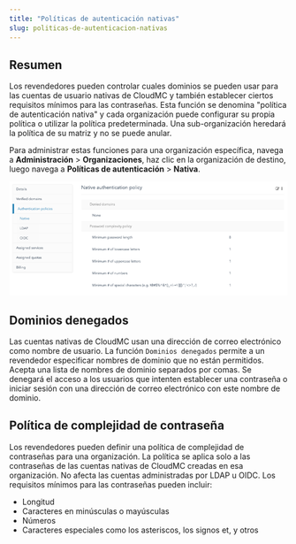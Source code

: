 ```yaml
---
title: "Políticas de autenticación nativas"
slug: politicas-de-autenticacion-nativas
---
```



## Resumen

Los revendedores pueden controlar cuales dominios se pueden usar para las cuentas de usuario nativas de CloudMC y también establecer ciertos requisitos mínimos para las contraseñas. Esta función se denomina "política de autenticación nativa" y cada organización puede configurar su propia política o utilizar la política predeterminada. Una sub-organización heredará la política de su matriz y no se puede anular.

Para administrar estas funciones para una organización específica, navega a **Administración** \> **Organizaciones**, haz clic en la organización de destino, luego navega a **Políticas de autenticación** \> **Nativa**.

![Captura de pantalla de la página Políticas de autenticación nativa](/assets/native-authentication-policy-en.png)

## Dominios denegados

Las cuentas nativas de CloudMC usan una dirección de correo electrónico como nombre de usuario. La función `Dominios denegados` permite a un revendedor especificar nombres de dominio que no están permitidos. Acepta una lista de nombres de dominio separados por comas. Se denegará el acceso a los usuarios que intenten establecer una contraseña o iniciar sesión con una dirección de correo electrónico con este nombre de dominio.

## Política de complejidad de contraseña

Los revendedores pueden definir una política de complejidad de contraseñas para una organización. La política se aplica solo a las contraseñas de las cuentas nativas de CloudMC creadas en esa organización. No afecta las cuentas administradas por LDAP u OIDC. Los requisitos mínimos para las contraseñas pueden incluir:

-   Longitud
- Caracteres en minúsculas o mayúsculas
- Números
- Caracteres especiales como los asteriscos, los signos et, y otros
